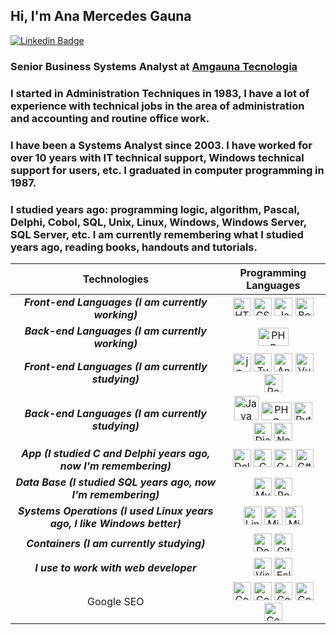 
## Hi, I'm Ana Mercedes Gauna

[![Linkedin Badge](https://img.shields.io/badge/-LinkedIn-blue?style=flat-square&logo=Linkedin&logoColor=white&link=https://www.linkedin.com/in/amgauna/)](https://www.linkedin.com/in/amgauna/) 

### Senior Business Systems Analyst at <a href="https://www.amgauna.com.br" target="_blank">Amgauna Tecnologia</a> 

### I started in Administration Techniques in 1983, I have a lot of experience with technical jobs in the area of administration and accounting and routine office work.
 
 
### I have been a Systems Analyst since 2003. I have worked for over 10 years with IT technical support, Windows technical support for users, etc. I graduated in computer programming in 1987. 

### I studied years ago: programming logic, algorithm, Pascal, Delphi, Cobol, SQL, Unix, Linux, Windows, Windows Server, SQL Server, etc. I am currently remembering what I studied years ago, reading books, handouts and tutorials.

| Technologies | Programming Languages |
| :---: | :---: |
| ***Front-end Languages (I am currently working)*** | <a href="https://www.w3.org/TR/html5/" title="HTML5"><img src="https://github.com/tomchen/stack-icons/blob/master/logos/html-5.svg" alt="HTML5" width="29px" height="29px"></a> <a href="https://www.w3.org/TR/CSS/" title="CSS3"><img src="https://github.com/tomchen/stack-icons/blob/master/logos/css-3.svg" alt="CSS3" width="29px" height="29px"></a>  <a href="https://developer.mozilla.org/en-US/docs/Web/JavaScript" title="JavaScript"><img src="https://github.com/tomchen/stack-icons/blob/master/logos/javascript.svg" alt="JavaScript" width="29px" height="29px"></a>  <a href="https://getbootstrap.com/" title="Bootstrap"><img src="https://github.com/tomchen/stack-icons/blob/master/logos/bootstrap.svg" alt="Bootstrap" width="29px" height="29px"></a> |
| ***Back-end Languages (I am currently working)***  | <a href="https://php.net/" title="PHP"><img src="https://github.com/tomchen/stack-icons/blob/master/logos/php.svg" alt="PHP" width="49px" height="29px"></a> |
| ***Front-end Languages (I am currently studying)*** | <a><img src="https://github.com/tomchen/stack-icons/blob/master/logos/jquery-icon.svg" alt="jQuery" width="29px" height="29px"></a> <a><img src="https://github.com/tomchen/stack-icons/blob/master/logos/typescript-icon.svg" alt="Typescript" width="29px" height="29px"></a> <a><img src="https://github.com/tomchen/stack-icons/blob/master/logos/angular-icon.svg" alt="Angular" width="29px" height="29px"></a> <a><img src="https://github.com/tomchen/stack-icons/blob/master/logos/vue.svg" alt="Vue.js" width="29px" height="29px"></a> <a><img src="https://github.com/tomchen/stack-icons/blob/master/logos/react.svg" alt="React.js" width="29px" height="29px"></a> |
| ***Back-end Languages (I am currently studying)*** | <a><img src="https://github.com/tomchen/stack-icons/blob/master/logos/java.svg" alt="Java" width="39px" height="39px"></a> <a><img src="https://github.com/tomchen/stack-icons/blob/master/logos/php.svg" alt="PHP" width="49px" height="29px"></a> <a><img src="https://github.com/tomchen/stack-icons/blob/master/logos/python.svg" alt="Python" width="29px" height="29px"></a> <a><img src="https://github.com/tomchen/stack-icons/blob/master/logos/django.svg" alt="Django" width="29px" height="29px"></a> <a><img src="https://github.com/tomchen/stack-icons/blob/master/logos/nodejs-icon.svg" alt="Node.js" width="29px" height="29px"></a> |
| ***App (I studied C and Delphi years ago, now I'm remembering)*** | <a><img src="https://github.com/tomchen/stack-icons/blob/master/logos/delphi.svg" alt="Delphi" width="29px" height="29px"></a>  <a><img src="https://github.com/tomchen/stack-icons/blob/master/logos/c.svg" alt="C" width="29px" height="29px"></a> <a><img src="https://github.com/tomchen/stack-icons/blob/master/logos/c-sharp.svg" alt="C++" width="29px" height="29px"></a>  <a><img src="https://github.com/tomchen/stack-icons/blob/master/logos/c-plusplus.svg" alt="C#" width="29px" height="29px"></a> |
| ***Data Base (I studied SQL years ago, now I'm remembering)*** | <a><img src="https://github.com/tomchen/stack-icons/blob/master/logos/mysql.svg" alt="MySQL" width="29px" height="29px"></a>  <a><img src="https://github.com/tomchen/stack-icons/blob/master/logos/postgresql.svg" alt="PostgreSQL" width="29px" height="29px"></a> |
| ***Systems Operations (I used Linux years ago, I like Windows better)*** | <a><img src="https://github.com/tomchen/stack-icons/blob/master/logos/linux-tux.svg" alt="Linux" width="29px" height="29px"></a>  <a><img src="https://github.com/tomchen/stack-icons/blob/master/logos/microsoft-windows.svg" alt="Microsoft Windows" width="29px" height="29px"></a>  <a><img src="https://github.com/tomchen/stack-icons/blob/master/logos/azure-icon.svg" alt="Microsoft Azure" width="29px" height="29px"></a> |
| ***Containers (I am currently studying)*** | <a><img src="https://github.com/tomchen/stack-icons/blob/master/logos/docker-icon.svg" alt="Docker" width="29px" height="29px"></a> <a><img src="https://github.com/tomchen/stack-icons/blob/master/logos/github-icon.svg" alt="GitHub" width="29px" height="29px"></a> |
| ***I use to work with web developer*** | <a href="https://code.visualstudio.com/" title="Visual Studio Code"><img src="https://github.com/tomchen/stack-icons/blob/master/logos/visual-studio-code.svg" alt="Visual Studio Code" width="29px" height="29px"></a> <a><img src="https://github.com/tomchen/stack-icons/blob/master/logos/eclipse.svg" alt="Eclipse" width="29px" height="29px"></a> |
| Google SEO | <a><img src="https://github.com/tomchen/stack-icons/blob/master/logos/google-ads.svg" alt="Google Ads" width="29px" height="29px"></a>  <a><img src="https://github.com/tomchen/stack-icons/blob/master/logos/google-adsense.svg" alt="Google Adsense" width="29px" height="29px"></a>  <a><img src="https://github.com/tomchen/stack-icons/blob/master/logos/google-adwords.svg" alt="Google Adword" width="29px" height="29px"></a>  <a><img src="https://github.com/tomchen/stack-icons/blob/master/logos/google-analytics.svg" alt="Google Analytics" width="29px" height="29px"></a>  <a><img src="https://github.com/tomchen/stack-icons/blob/master/logos/google-cloud-platform.svg" alt="Google Cloud Platform" width="29px" height="29px"></a> |

